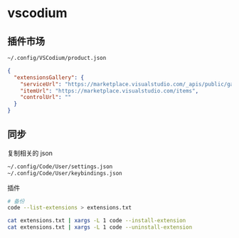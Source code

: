 # vscodium

## 插件市场

```sh
~/.config/VSCodium/product.json
```

```json
{
  "extensionsGallery": {
    "serviceUrl": "https://marketplace.visualstudio.com/_apis/public/gallery",
    "itemUrl": "https://marketplace.visualstudio.com/items",
    "controlUrl": ""
  }
}
```

## 同步

复制相关的 json

```sh
~/.config/Code/User/settings.json
~/.config/Code/User/keybindings.json
```

插件

```sh
# 备份
code --list-extensions > extensions.txt

cat extensions.txt | xargs -L 1 code --install-extension
cat extensions.txt | xargs -L 1 code --uninstall-extension
```

